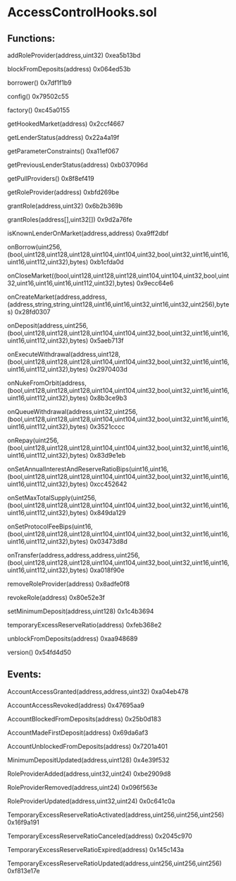 # AccessControlHooks.sol

## Functions:

addRoleProvider(address,uint32) 0xea5b13bd

blockFromDeposits(address) 0x064ed53b

borrower() 0x7df1f1b9

config() 0x79502c55

factory() 0xc45a0155

getHookedMarket(address) 0x2ccf4667

getLenderStatus(address) 0x22a4a19f

getParameterConstraints() 0xa11ef067

getPreviousLenderStatus(address) 0xb037096d

getPullProviders() 0x8f8ef419

getRoleProvider(address) 0xbfd269be

grantRole(address,uint32) 0x6b2b369b

grantRoles(address\[],uint32\[]) 0x9d2a76fe

isKnownLenderOnMarket(address,address) 0xa9ff2dbf

onBorrow(uint256,(bool,uint128,uint128,uint128,uint104,uint104,uint32,bool,uint32,uint16,uint16,uint16,uint112,uint32),bytes) 0xb1cfda0d

onCloseMarket((bool,uint128,uint128,uint128,uint104,uint104,uint32,bool,uint32,uint16,uint16,uint16,uint112,uint32),bytes) 0x9ecc64e6

onCreateMarket(address,address,(address,string,string,uint128,uint16,uint16,uint32,uint16,uint32,uint256),bytes) 0x28fd0307

onDeposit(address,uint256,(bool,uint128,uint128,uint128,uint104,uint104,uint32,bool,uint32,uint16,uint16,uint16,uint112,uint32),bytes) 0x5aeb713f

onExecuteWithdrawal(address,uint128,(bool,uint128,uint128,uint128,uint104,uint104,uint32,bool,uint32,uint16,uint16,uint16,uint112,uint32),bytes) 0x2970403d

onNukeFromOrbit(address,(bool,uint128,uint128,uint128,uint104,uint104,uint32,bool,uint32,uint16,uint16,uint16,uint112,uint32),bytes) 0x8b3ce9b3

onQueueWithdrawal(address,uint32,uint256,(bool,uint128,uint128,uint128,uint104,uint104,uint32,bool,uint32,uint16,uint16,uint16,uint112,uint32),bytes) 0x3521cccc

onRepay(uint256,(bool,uint128,uint128,uint128,uint104,uint104,uint32,bool,uint32,uint16,uint16,uint16,uint112,uint32),bytes) 0x83d9e1eb

onSetAnnualInterestAndReserveRatioBips(uint16,uint16,(bool,uint128,uint128,uint128,uint104,uint104,uint32,bool,uint32,uint16,uint16,uint16,uint112,uint32),bytes) 0xcc452642

onSetMaxTotalSupply(uint256,(bool,uint128,uint128,uint128,uint104,uint104,uint32,bool,uint32,uint16,uint16,uint16,uint112,uint32),bytes) 0x849da129

onSetProtocolFeeBips(uint16,(bool,uint128,uint128,uint128,uint104,uint104,uint32,bool,uint32,uint16,uint16,uint16,uint112,uint32),bytes) 0x03473d8d

onTransfer(address,address,address,uint256,(bool,uint128,uint128,uint128,uint104,uint104,uint32,bool,uint32,uint16,uint16,uint16,uint112,uint32),bytes) 0xa018f90e

removeRoleProvider(address) 0x8adfe0f8

revokeRole(address) 0x80e52e3f

setMinimumDeposit(address,uint128) 0x1c4b3694

temporaryExcessReserveRatio(address) 0xfeb368e2

unblockFromDeposits(address) 0xaa948689

version() 0x54fd4d50

## Events:

AccountAccessGranted(address,address,uint32) 0xa04eb478

AccountAccessRevoked(address) 0x47695aa9

AccountBlockedFromDeposits(address) 0x25b0d183

AccountMadeFirstDeposit(address) 0x69da6af3

AccountUnblockedFromDeposits(address) 0x7201a401

MinimumDepositUpdated(address,uint128) 0x4e39f532

RoleProviderAdded(address,uint32,uint24) 0xbe2909d8

RoleProviderRemoved(address,uint24) 0x096f563e

RoleProviderUpdated(address,uint32,uint24) 0x0c641c0a

TemporaryExcessReserveRatioActivated(address,uint256,uint256,uint256) 0x16f9a191

TemporaryExcessReserveRatioCanceled(address) 0x2045c970

TemporaryExcessReserveRatioExpired(address) 0x145c143a

TemporaryExcessReserveRatioUpdated(address,uint256,uint256,uint256) 0xf813e17e
